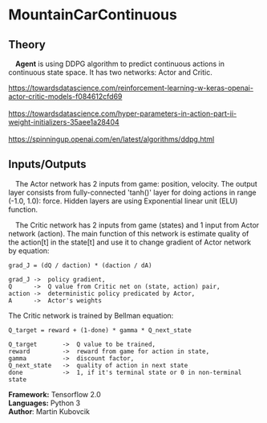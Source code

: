 # MountainCarContinuous

## Theory

&emsp;**Agent** is using DDPG algorithm to predict continuous actions in continuous state space. It has two networks: Actor and Critic.

https://towardsdatascience.com/reinforcement-learning-w-keras-openai-actor-critic-models-f084612cfd69
<br><br>
https://towardsdatascience.com/hyper-parameters-in-action-part-ii-weight-initializers-35aee1a28404
<br><br>
https://spinningup.openai.com/en/latest/algorithms/ddpg.html


## Inputs/Outputs

&emsp;The Actor network has 2 inputs from game: position, velocity. The output layer consists from fully-connected 'tanh()' layer for doing actions in range (-1.0, 1.0): force. Hidden layers are using Exponential linear unit (ELU) function.

&emsp;The Critic network has 2 inputs from game (states) and 1 input from Actor network (action). The main function of this network is estimate quality of the action[t] in the state[t] and use it to change gradient of Actor network by equation: 

    grad_J = (dQ / daction) * (daction / dA)

    grad_J ->  policy gradient,
    Q      ->  Q value from Critic net on (state, action) pair,
    action ->  deterministic policy predicated by Actor,
    A      ->  Actor's weights

The Critic network is trained by Bellman equation:
    
    Q_target = reward + (1-done) * gamma * Q_next_state

    Q_target       ->  Q value to be trained,
    reward         ->  reward from game for action in state,
    gamma          ->  discount factor,
    Q_next_state   ->  quality of action in next state 
    done           ->  1, if it's terminal state or 0 in non-terminal state

**Framework:** Tensorflow 2.0
</br>
**Languages:** Python 3 
</br>
**Author**: Martin Kubovcik